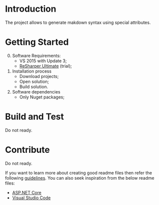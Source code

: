 # Introduction
The project allows to generate makdown syntax using special attributes.

# Getting Started
0.  Software Requirements:
    - VS 2015 with Update 3;
    - [ReSharper Ultimate](https://www.jetbrains.com/resharper/) (trial);
1.	Installation process
    - Download projects;
    - Open solution;
    - Build solution.
2.	Software dependencies
    - Only Nuget packages;

# Build and Test
Do not ready.

# Contribute
Do not ready.

If you want to learn more about creating good readme files then refer the following [guidelines](https://www.visualstudio.com/en-us/docs/git/create-a-readme). You can also seek inspiration from the below readme files:
- [ASP.NET Core](https://github.com/aspnet/Home)
- [Visual Studio Code](https://github.com/Microsoft/vscode)
